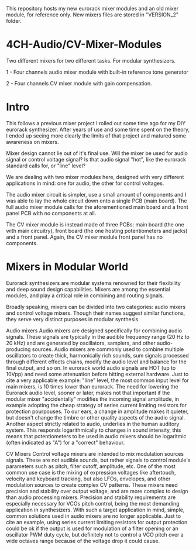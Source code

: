 This repository hosts my new eurorack mixer modules and an old mixer module, for reference only. New mixers files are stored in "VERSION_2" folder.

# 4CH-Audio/CV-Mixer-Modules
Two different mixers for two different tasks. For modular synthesizers.

1 - Four channels audio mixer module with built-in reference tone generator

2 - Four channels CV mixer module with gain compensation.

# Intro
This follows a previous mixer project I rolled out some time ago for my DIY eurorack synthesizer. 
After years of use and some time spent on the theory, I ended up seeing more clearly the limits of that project and matured some awareness on mixers.

Mixer design cannot lie out of it's final use. Will the mixer be used for audio signal or control voltage signal? Is that audio signal "hot", like the eurorack standard calls for, or "line" level?

We are dealing with two mixer modules here, designed with very different applications in mind: one for audio, the other for control voltages.

The audio mixer circuit is simpler, use a small amount of components and I was able to lay the whole circuit down onto a single PCB (main board).
The full audio mixer module calls for the aforementioned main board and a front panel PCB with no components at all.

The CV mixer module is instead made of three PCBs: main board (the one with main circuitry), front board (the one hosting potentiometers and jacks) and a front panel.
Again, the CV mixer module front panel has no components.

# Mixers in Modular World
Eurorack synthesizers are modular systems renowned for their flexibility and deep sound design capabilities. Mixers are among the essential modules, and play a critical role in combining and routing signals.

Broadly speaking, mixers can be divided into two categories: audio mixers and control voltage mixers. Though their names suggest similar functions, they serve very distinct purposes in modular synthesis.

Audio mixers
Audio mixers are designed specifically for combining audio signals. These signals are typically in the audible frequency range (20 Hz to 20 kHz) and are generated by oscillators, samplers, and other audio-producing sources.
Audio mixers are commonly used to combine multiple oscillators to create thick, harmonically rich sounds, sum signals processed through different effects chains, modify the audio level and balance for the final output, and so on.
In eurorack world audio signals are HOT (up to 10Vpp) and need some attenuation before hitting external hardware. Just to cite a very applicable example: "line" level, the most common input level for main mixers, is 10 times lower than eurorack.
The need for lowering the Eurorack audio level, sooner or later, makes not that important if the modular mixer "accidentally" modifies the incoming signal amplitude, in example adopting the cheap strategy of series current limiting resistors for protection pourpouses.
To our ears, a change in amplitude makes it quieter, but doesn't change the timbre or other quality aspects of the audio signal.
Another aspect strictly related to audio, underlies in the human auditory system. This responds logarithmically to changes in sound intensity, this means that potentiometers to be used in audio mixers should be logaritmic (often indicated as "A") for a "correct" behaviour.

CV Mixers
Control voltage mixers are intended to mix modulation sources signals. These are not audible sounds, but rather signals to control module's parameters such as pitch, filter cutoff, amplitude, etc.
One of the most common use case is the mixing of expression voltages like aftertouch, velocity and keyboard tracking, but also LFOs, envelopes, and other modulation sources to create complex CV patterns.
These mixers need precision and stability over output voltage, and are more complex to design than audio processing mixers.
Precision and stability requirements are especially necessary for VCOs pitch control, being the most demanding application in synthesizers.
With such a target application in mind, simple, common solutions used in audio mixers are no longer applicable.
Just to cite an example, using series current limiting resistors for output protection could be ok if the output is used for modulation of a filter opening or an oscillator PWM duty cycle, but definitely not to control a VCO pitch over a wide octaves range because of the voltage drop it could cause.






